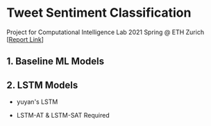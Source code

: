 # Tweet Sentiment Classification
Project for Computational Intelligence Lab 2021 Spring @ ETH Zurich [[Report Link]()] <br/>

## 1. Baseline ML Models

## 2. LSTM Models

- yuyan's LSTM

- LSTM-AT & LSTM-SAT
Required



